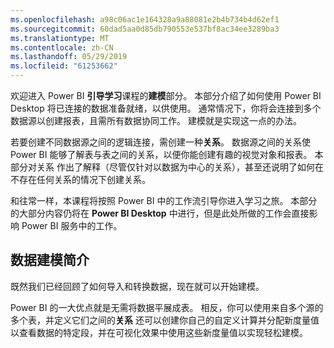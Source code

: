 ```yaml
---
ms.openlocfilehash: a98c06ac1e164328a9a88081e2b4b734b4d62ef1
ms.sourcegitcommit: 60dad5aa0d85db790553e537bf8ac34ee3289ba3
ms.translationtype: MT
ms.contentlocale: zh-CN
ms.lasthandoff: 05/29/2019
ms.locfileid: "61253662"
---
```

欢迎进入 Power BI **引导学习**课程的**建模**部分。 本部分介绍了如何使用 Power BI Desktop 将已连接的数据准备就绪，以供使用。 通常情况下，你将会连接到多个数据源以创建报表，且需所有数据协同工作。 建模就是实现这一点的办法。

若要创建不同数据源之间的逻辑连接，需创建一种**关系**。 数据源之间的关系使 Power BI 能够了解表与表之间的关系，以便你能创建有趣的视觉对象和报表。 本部分对关系  作出了解释（尽管仅针对以数据为中心的关系），甚至还说明了如何在不存在任何关系的情况下创建关系。

和往常一样，本课程将按照 Power BI 中的工作流引导你进入学习之旅。 本部分的大部分内容仍将在 **Power BI Desktop** 中进行，但是此处所做的工作会直接影响 Power BI 服务中的工作。

## <a name="introduction-to-modeling-your-data"></a>数据建模简介
既然我们已经回顾了如何导入和转换数据，现在就可以开始建模。

Power BI 的一大优点就是无需将数据平展成表。 相反，你可以使用来自多个源的多个表，并定义它们之间的**关系** 还可以创建你自己的自定义计算并分配新度量值以查看数据的特定段，并在可视化效果中使用这些新度量值以实现轻松建模。

